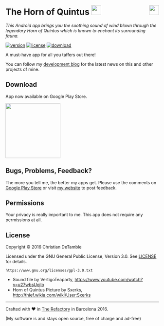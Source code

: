 # The Horn of Quintus <img src="http://therefactory.bplaced.net/projects-json/thehornofquintus/icon.png" height="32px">  <a href="https://www.youtube.com/channel/UCShL6kEbNc02XjA89zsrtDQ"><img src="http://therefactory.bplaced.net/img/youtube_hover.png" height="32px" align="right"></a>

*This Android app brings you the soothing sound of wind blown through the legendary Horn of Quintus which is known to enchant its surrounding fauna.*

[![version](https://img.shields.io/badge/version-1.0.2-2095ff.svg)](CHANGELOG.md)
[![license](https://img.shields.io/badge/license-GPL--3.0-2095ff.svg)](LICENSE.md)
[![download](https://img.shields.io/badge/download-playstore-2095ff.svg)](http://goo.gl/43IbMG)

A must-have app for all you taffers out there!

<!--<img src="http://therefactory.bplaced.net/projects-json/thehornofquintus/icon.png" height="20%" width="20%" >-->

You can follow my <a href="https://goo.gl/U0x1Fy">development blog</a> for the latest news on this and other projects of mine.

## Download

App now available on Google Play Store.

<a href="http://goo.gl/43IbMG"><img src="http://therefactory.bplaced.net/img/google-play-badge.png" width="180"></a>

## Bugs, Problems, Feedback?

The more you tell me, the better my apps get. Please use the comments on <a href="http://goo.gl/43IbMG">Google Play Store</a> or visit <a href="http://goo.gl/KvKHze">my website</a> to post feedback. 

## Permissions

Your privacy is really important to me. This app does not require any permissions at all.

## License

Copyright &copy; 2016 Christian DeTamble

Licensed under the GNU General Public License, Version 3.0. See [LICENSE](LICENSE) for details.

    https://www.gnu.org/licenses/gpl-3.0.txt

* Sound file by VertigoTeaparty, https://www.youtube.com/watch?v=u27wbsUojlo
* Horn of Quintus Picture by Sxerks, http://thief.wikia.com/wiki/User:Sxerks

***

Crafted with &hearts; in <a href="http://goo.gl/KvKHze">The Refactory</a> in Barcelona 2016.

(My software is and stays open source, free of charge and ad-free)
